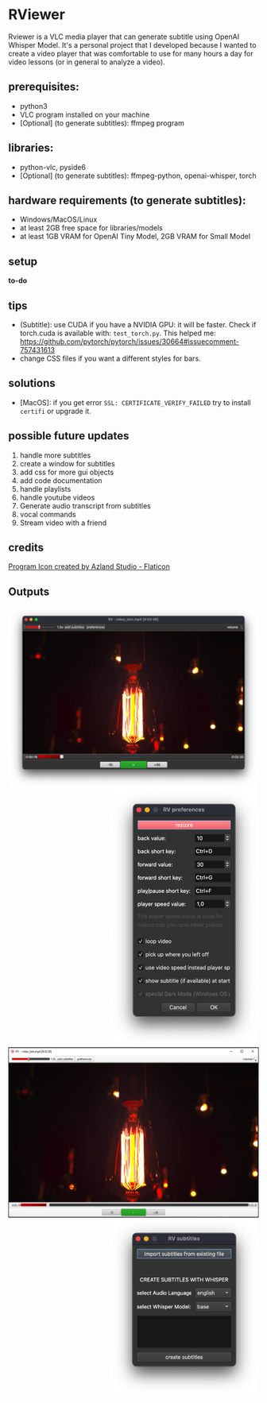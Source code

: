 # RViewer
Rviewer is a VLC media player that can generate subtitle using OpenAI Whisper Model. It's a personal project that I developed because I wanted to create a video player that was comfortable to use for many hours a day for video lessons (or in general to analyze a video).


## prerequisites:
- python3
- VLC program installed on your machine
- [Optional] (to generate subtitles): ffmpeg program


## libraries:
- python-vlc, pyside6
- [Optional] (to generate subtitles): ffmpeg-python, openai-whisper, torch


## hardware requirements (to generate subtitles):
- Windows/MacOS/Linux
- at least 2GB free space for libraries/models
- at least 1GB VRAM for OpenAI Tiny Model, 2GB VRAM for Small Model

## setup
**to-do**

## tips
- (Subtitle): use CUDA if you have a NVIDIA GPU: it will be faster. Check if torch.cuda is available with: `test_torch.py`.
This helped me: https://github.com/pytorch/pytorch/issues/30664#issuecomment-757431613
- change CSS files if you want a different styles for bars.

## solutions
- [MacOS]: if you get error `SSL: CERTIFICATE_VERIFY_FAILED` try to install `certifi` or upgrade it.

## possible future updates
1. handle more subtitles
2. create a window for subtitles
3. add css for more gui objects
4. add code documentation
5. handle playlists
6. handle youtube videos
7. Generate audio transcript from subtitles
8. vocal commands
9. Stream video with a friend

## credits
<a href="https://www.flaticon.com/free-icons/music-and-multimedia" title="music-and-multimedia icons">Program Icon created by Azland Studio - Flaticon</a>

## Outputs
<img align="center" src="img/mac_screen.png" width=675px> <img align="right" src="img/mac_preferences.png" width=300px>


<img align="left" src="img/window_screen_white.png" width=650px>  <img align="right" src="img/mac_whisper.png" width=300px>
